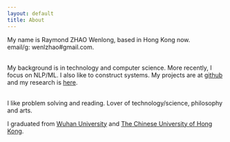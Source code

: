 ```yaml
---
layout: default
title: About
---
```

My name is Raymond ZHAO Wenlong, based in Hong Kong now.  
email/g: wenlzhao#gmail.com.  
<br> 

My background is in technology and computer science.  More recently, I focus on NLP/ML.  I also like to construct systems.  My projects are at [github](https://github.com/muyun) and my research is [here](http://muyun.github.io/research/).  
<br> 

I like problem solving and reading.  Lover of technology/science, philosophy and arts. 
<br> 

I graduated from [Wuhan University](https://www.sciencemag.org/collections/celebrating-125-years-academic-excellence-wuhan-university-1893-2018?fbclid=IwAR0RzFSkpxaI8wk61JDnE7p6SWr7SlKXLyoFHkrg4-iqKGiRyE2gZfaGl8s) and [The Chinese University of Hong Kong](http://www.cuhk.edu.hk/english/index.html).    
<br> 
 



